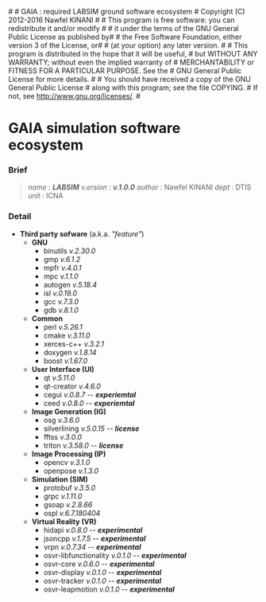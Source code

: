 \#
\# GAIA : required LABSIM ground software ecosystem
\# Copyright (C) 2012-2016  Nawfel KINANI
\#
\# This program is free software: you can redistribute it and/or modify #
\# it under the terms of the GNU General Public License as published by#
\# the Free Software Foundation, either version 3 of the License, or#
\# (at your option) any later version.
\#
\# This program is distributed in the hope that it will be useful,
\# but WITHOUT ANY WARRANTY; without even the implied warranty of
\# MERCHANTABILITY or FITNESS FOR A PARTICULAR PURPOSE.  See the
\# GNU General Public License for more details.
\#
\# You should have received a copy of the GNU General Public License
\# along with this program; see the file COPYING.
\# If not, see <http://www.gnu.org/licenses/>.
\#

# GAIA simulation software ecosystem

### Brief

> *name* : ***LABSIM***
> *v.ersion* : ***v.1.0.0*** 
> *author* : Nawfel KINANI
> *dept* : DTIS
> *unit* : ICNA

### Detail

- **Third party sofware** (a.k.a. *"feature"*)
    - **GNU**
        - binutils *v.2.30.0*
        - gmp *v.6.1.2*
        - mpfr *v.4.0.1*
        - mpc *v.1.1.0*
        - autogen *v.5.18.4*
        - isl *v.0.19.0*
        - gcc *v.7.3.0*
        - gdb *v.8.1.0*
    - **Common**
        -  perl *v.5.26.1*
        -  cmake *v.3.11.0*
        -  xerces-c++ *v.3.2.1*
        -  doxygen *v.1.8.14*
        -  boost *v.1.67.0*
    - **User Interface (UI)**
        - qt *v.5.11.0*
        - qt-creator *v.4.6.0*
        - cegui *v.0.8.7* -- ***experiemtal***
        - ceed *v.0.8.0* -- ***experiemtal***
    - **Image Generation (IG)**
        -  osg *v.3.6.0*
        -  silverlining *v.5.0.15* -- ***license***
        -  fftss *v.3.0.0*
        -  triton *v.3.58.0* -- ***license*** 
    -  **Image Processing (IP)**
        - opencv *v.3.1.0*
        - openpose *v.1.3.0*
    - **Simulation (SIM)**
        - protobuf *v.3.5.0*
        - grpc *v.1.11.0*
        - gsoap *v.2.8.66*
        - ospl *v.6.7.180404*
    - **Virtual Reality (VR)** 
        - hidapi *v.0.8.0* -- ***experimental***
        - jsoncpp *v.1.7.5* -- ***experimental***
        - vrpn *v.0.7.34* -- ***experimental***
        - osvr-libfunctionality *v.0.1.0* -- ***experimental***
        - osvr-core *v.0.6.0* -- ***experimental***
        - osvr-display *v.0.1.0* -- ***experimental***
        - osvr-tracker *v.0.1.0* -- ***experimental***
        - osvr-leapmotion *v.0.1.0* -- ***experimental***
